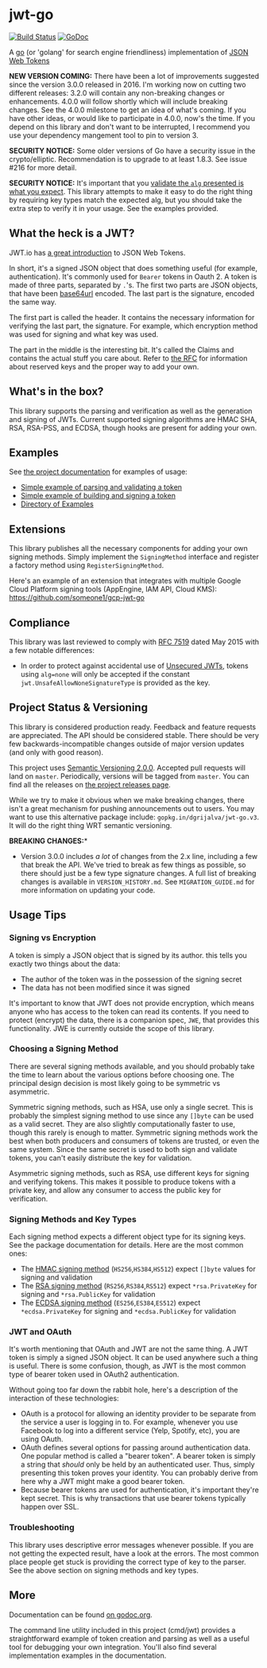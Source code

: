 # jwt-go

[![Build Status](https://travis-ci.org/dgrijalva/jwt-go.svg?branch=master)](https://travis-ci.org/dgrijalva/jwt-go)
[![GoDoc](https://godoc.org/github.com/dgrijalva/jwt-go?status.svg)](https://godoc.org/github.com/dgrijalva/jwt-go)

A [go](http://www.golang.org) (or 'golang' for search engine friendliness) implementation of [JSON Web Tokens](http://self-issued.info/docs/draft-ietf-oauth-json-web-token.html)

**NEW VERSION COMING:** There have been a lot of improvements suggested since the version 3.0.0 released in 2016. I'm working now on cutting two different releases: 3.2.0 will contain any non-breaking changes or enhancements. 4.0.0 will follow shortly which will include breaking changes. See the 4.0.0 milestone to get an idea of what's coming. If you have other ideas, or would like to participate in 4.0.0, now's the time. If you depend on this library and don't want to be interrupted, I recommend you use your dependency mangement tool to pin to version 3. 

**SECURITY NOTICE:** Some older versions of Go have a security issue in the crypto/elliptic. Recommendation is to upgrade to at least 1.8.3. See issue #216 for more detail.

**SECURITY NOTICE:** It's important that you [validate the `alg` presented is what you expect](https://auth0.com/blog/critical-vulnerabilities-in-json-web-token-libraries/). This library attempts to make it easy to do the right thing by requiring key types match the expected alg, but you should take the extra step to verify it in your usage.  See the examples provided.

## What the heck is a JWT?

JWT.io has [a great introduction](https://jwt.io/introduction) to JSON Web Tokens.

In short, it's a signed JSON object that does something useful (for example, authentication).  It's commonly used for `Bearer` tokens in Oauth 2.  A token is made of three parts, separated by `.`'s.  The first two parts are JSON objects, that have been [base64url](http://tools.ietf.org/html/rfc4648) encoded.  The last part is the signature, encoded the same way.

The first part is called the header.  It contains the necessary information for verifying the last part, the signature.  For example, which encryption method was used for signing and what key was used.

The part in the middle is the interesting bit.  It's called the Claims and contains the actual stuff you care about.  Refer to [the RFC](http://self-issued.info/docs/draft-ietf-oauth-json-web-token.html) for information about reserved keys and the proper way to add your own.

## What's in the box?

This library supports the parsing and verification as well as the generation and signing of JWTs.  Current supported signing algorithms are HMAC SHA, RSA, RSA-PSS, and ECDSA, though hooks are present for adding your own.

## Examples

See [the project documentation](https://godoc.org/github.com/dgrijalva/jwt-go) for examples of usage:

* [Simple example of parsing and validating a token](https://godoc.org/github.com/dgrijalva/jwt-go#example-Parse--Hmac)
* [Simple example of building and signing a token](https://godoc.org/github.com/dgrijalva/jwt-go#example-New--Hmac)
* [Directory of Examples](https://godoc.org/github.com/dgrijalva/jwt-go#pkg-examples)

## Extensions

This library publishes all the necessary components for adding your own signing methods.  Simply implement the `SigningMethod` interface and register a factory method using `RegisterSigningMethod`.  

Here's an example of an extension that integrates with multiple Google Cloud Platform signing tools (AppEngine, IAM API, Cloud KMS): https://github.com/someone1/gcp-jwt-go

## Compliance

This library was last reviewed to comply with [RFC 7519](http://www.rfc-editor.org/info/rfc7519) dated May 2015 with a few notable differences:

* In order to protect against accidental use of [Unsecured JWTs](http://self-issued.info/docs/draft-ietf-oauth-json-web-token.html#UnsecuredJWT), tokens using `alg=none` will only be accepted if the constant `jwt.UnsafeAllowNoneSignatureType` is provided as the key.

## Project Status & Versioning

This library is considered production ready.  Feedback and feature requests are appreciated.  The API should be considered stable.  There should be very few backwards-incompatible changes outside of major version updates (and only with good reason).

This project uses [Semantic Versioning 2.0.0](http://semver.org).  Accepted pull requests will land on `master`.  Periodically, versions will be tagged from `master`.  You can find all the releases on [the project releases page](https://github.com/dgrijalva/jwt-go/releases).

While we try to make it obvious when we make breaking changes, there isn't a great mechanism for pushing announcements out to users.  You may want to use this alternative package include: `gopkg.in/dgrijalva/jwt-go.v3`.  It will do the right thing WRT semantic versioning.

**BREAKING CHANGES:*** 
* Version 3.0.0 includes _a lot_ of changes from the 2.x line, including a few that break the API.  We've tried to break as few things as possible, so there should just be a few type signature changes.  A full list of breaking changes is available in `VERSION_HISTORY.md`.  See `MIGRATION_GUIDE.md` for more information on updating your code.

## Usage Tips

### Signing vs Encryption

A token is simply a JSON object that is signed by its author. this tells you exactly two things about the data:

* The author of the token was in the possession of the signing secret
* The data has not been modified since it was signed

It's important to know that JWT does not provide encryption, which means anyone who has access to the token can read its contents. If you need to protect (encrypt) the data, there is a companion spec, `JWE`, that provides this functionality. JWE is currently outside the scope of this library.

### Choosing a Signing Method

There are several signing methods available, and you should probably take the time to learn about the various options before choosing one.  The principal design decision is most likely going to be symmetric vs asymmetric.

Symmetric signing methods, such as HSA, use only a single secret. This is probably the simplest signing method to use since any `[]byte` can be used as a valid secret. They are also slightly computationally faster to use, though this rarely is enough to matter. Symmetric signing methods work the best when both producers and consumers of tokens are trusted, or even the same system. Since the same secret is used to both sign and validate tokens, you can't easily distribute the key for validation.

Asymmetric signing methods, such as RSA, use different keys for signing and verifying tokens. This makes it possible to produce tokens with a private key, and allow any consumer to access the public key for verification.

### Signing Methods and Key Types

Each signing method expects a different object type for its signing keys. See the package documentation for details. Here are the most common ones:

* The [HMAC signing method](https://godoc.org/github.com/dgrijalva/jwt-go#SigningMethodHMAC) (`HS256`,`HS384`,`HS512`) expect `[]byte` values for signing and validation
* The [RSA signing method](https://godoc.org/github.com/dgrijalva/jwt-go#SigningMethodRSA) (`RS256`,`RS384`,`RS512`) expect `*rsa.PrivateKey` for signing and `*rsa.PublicKey` for validation
* The [ECDSA signing method](https://godoc.org/github.com/dgrijalva/jwt-go#SigningMethodECDSA) (`ES256`,`ES384`,`ES512`) expect `*ecdsa.PrivateKey` for signing and `*ecdsa.PublicKey` for validation

### JWT and OAuth

It's worth mentioning that OAuth and JWT are not the same thing. A JWT token is simply a signed JSON object. It can be used anywhere such a thing is useful. There is some confusion, though, as JWT is the most common type of bearer token used in OAuth2 authentication.

Without going too far down the rabbit hole, here's a description of the interaction of these technologies:

* OAuth is a protocol for allowing an identity provider to be separate from the service a user is logging in to. For example, whenever you use Facebook to log into a different service (Yelp, Spotify, etc), you are using OAuth.
* OAuth defines several options for passing around authentication data. One popular method is called a "bearer token". A bearer token is simply a string that _should_ only be held by an authenticated user. Thus, simply presenting this token proves your identity. You can probably derive from here why a JWT might make a good bearer token.
* Because bearer tokens are used for authentication, it's important they're kept secret. This is why transactions that use bearer tokens typically happen over SSL.

### Troubleshooting

This library uses descriptive error messages whenever possible. If you are not getting the expected result, have a look at the errors. The most common place people get stuck is providing the correct type of key to the parser. See the above section on signing methods and key types.

## More

Documentation can be found [on godoc.org](http://godoc.org/github.com/dgrijalva/jwt-go).

The command line utility included in this project (cmd/jwt) provides a straightforward example of token creation and parsing as well as a useful tool for debugging your own integration. You'll also find several implementation examples in the documentation.
